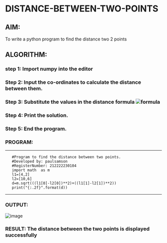 # DISTANCE-BETWEEN-TWO-POINTS

## AIM:
To write a python program to find the distance two 2 points
## ALGORITHM:
### step 1: Import numpy into the editor
### Step 2: Input the co-ordinates to calculate the distance between them.
### Step 3: Substitute the values in the distance formula  ![formula](/formula.JPG)
### Step 4: Print the solution.
### Step 5: End the program. 
### PROGRAM:
***
       #Program to find the distance between two points.
       #Developed by: paulsamson
       #RegisterNumber: 212222230104
       import math  as m
       l1=[4,2]
       l2=[10,6]
       d=m.sqrt(((l1[0]-l2[0])**2)+((l1[1]-l2[1])**2))
       print("{:.2f}".format(d))

***

### OUTPUT:
![image](https://github.com/Dhiyanesh24/DISTANCE-BETWEEN-TWO-POINTS/assets/118362288/0b7222fa-ed2c-4f8d-b026-c252e2a42bb9)


### RESULT: The distance between the two points is displayed successfully
